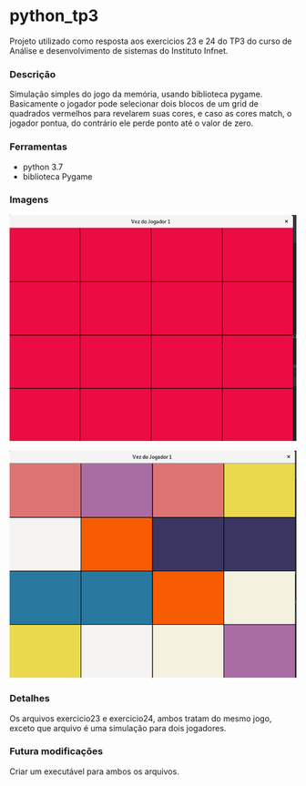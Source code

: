# python_tp3
 
 Projeto utilizado como resposta aos exercicios 23 e 24 do TP3 do curso de Análise e desenvolvimento de sistemas do Instituto Infnet.
 
### Descrição
 
 Simulação simples do jogo da memória, usando biblioteca pygame. Basicamente o jogador pode selecionar dois blocos de um grid de quadrados vermelhos para revelarem suas cores, e caso as cores match, o jogador pontua, do contrário ele perde ponto até o valor de zero.
 
### Ferramentas
 
 * python 3.7
 * biblioteca Pygame

### Imagens

 ![tela inicial do jogo](recursos/exercicio23.png)

 ![tela de exibição dos match](recursos/exercicio24.png) 
 
### Detalhes
 
 Os arquivos exercicio23 e exercicio24, ambos tratam do mesmo jogo, exceto que arquivo é uma simulação para dois jogadores.
 
### Futura modificações

  Criar um executável para ambos os arquivos.